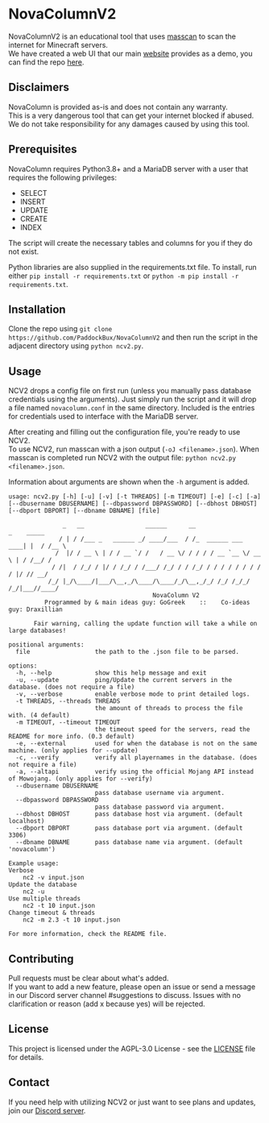 # NovaColumnV2

NovaColumnV2 is an educational tool that uses [masscan](https://github.com/robertdavidgraham/masscan) to scan the internet for Minecraft servers.\
We have created a web UI that our main [website](https://novacolumn.com) provides as a demo, you can find the repo [here](https://github.com/PaddockBux/NovaColumn-WebUI).

## Disclaimers

NovaColumn is provided as-is and does not contain any warranty.\
This is a very dangerous tool that can get your internet blocked if abused.\
We do not take responsibility for any damages caused by using this tool.

## Prerequisites

NovaColumn requires Python3.8+ and a MariaDB server with a user that requires the following privileges:

- SELECT
- INSERT
- UPDATE
- CREATE
- INDEX

The script will create the necessary tables and columns for you if they do not exist.

Python libraries are also supplied in the requirements.txt file. To install, run either `pip install -r requirements.txt` or `python -m pip install -r requirements.txt`.

## Installation

Clone the repo using `git clone https://github.com/PaddockBux/NovaColumnV2` and then run the script in the adjacent directory using `python ncv2.py`.

## Usage

NCV2 drops a config file on first run (unless you manually pass database credentials using the arguments). Just simply run the script and it will drop a file named `novacolumn.conf` in the same directory. Included is the entries for credentials used to interface with the MariaDB server.

After creating and filling out the configuration file, you're ready to use NCV2.\
To use NCV2, run masscan with a json output (`-oJ <filename>.json`). When masscan is completed run NCV2 with the output file: `python ncv2.py <filename>.json`.

Information about arguments are shown when the `-h` argument is added.

```Text
usage: ncv2.py [-h] [-u] [-v] [-t THREADS] [-m TIMEOUT] [-e] [-c] [-a] [--dbusername DBUSERNAME] [--dbpassword DBPASSWORD] [--dbhost DBHOST] [--dbport DBPORT] [--dbname DBNAME] [file]

               _   __                 ______      __                    _    _____
              / | / /___ _   ______ _/ ____/___  / /_  ______ ___  ____| |  / /__ \
             /  |/ / __ \ | / / __ `/ /   / __ \/ / / / / __ `__ \/ __ \ | / /__/ /
            / /|  / /_/ / |/ / /_/ / /___/ /_/ / / /_/ / / / / / / / / / |/ // __/
           /_/ |_/\____/|___/\__,_/\____/\____/_/\__,_/_/ /_/ /_/_/ /_/|___//____/
                                        NovaColumn V2
          Programmed by & main ideas guy: GoGreek    ::    Co-ideas guy: Draxillian

       Fair warning, calling the update function will take a while on large databases!

positional arguments:
  file                  the path to the .json file to be parsed.

options:
  -h, --help            show this help message and exit
  -u, --update          ping/Update the current servers in the database. (does not require a file)
  -v, --verbose         enable verbose mode to print detailed logs.
  -t THREADS, --threads THREADS
                        the amount of threads to process the file with. (4 default)
  -m TIMEOUT, --timeout TIMEOUT
                        the timeout speed for the servers, read the README for more info. (0.3 default)
  -e, --external        used for when the database is not on the same machine. (only applies for --update)
  -c, --verify          verify all playernames in the database. (does not require a file)
  -a, --altapi          verify using the official Mojang API instead of Mowojang. (only applies for --verify)
  --dbusername DBUSERNAME
                        pass database username via argument.
  --dbpassword DBPASSWORD
                        pass database password via argument.
  --dbhost DBHOST       pass database host via argument. (default localhost)
  --dbport DBPORT       pass database port via argument. (default 3306)
  --dbname DBNAME       pass database name via argument. (default 'novacolumn')

Example usage:
Verbose
    nc2 -v input.json
Update the database
    nc2 -u
Use multiple threads
    nc2 -t 10 input.json
Change timeout & threads
    nc2 -m 2.3 -t 10 input.json

For more information, check the README file.
```

## Contributing

Pull requests must be clear about what's added.\
If you want to add a new feature, please open an issue or send a message in our Discord server channel #suggestions to discuss. Issues with no clarification or reason (add x because yes) will be rejected.

## License

This project is licensed under the AGPL-3.0 License - see the [LICENSE](./LICENSE) file for details.

## Contact

If you need help with utilizing NCV2 or just want to see plans and updates, join our [Discord server](https://discord.gg/FtSqu7FzHJ).
